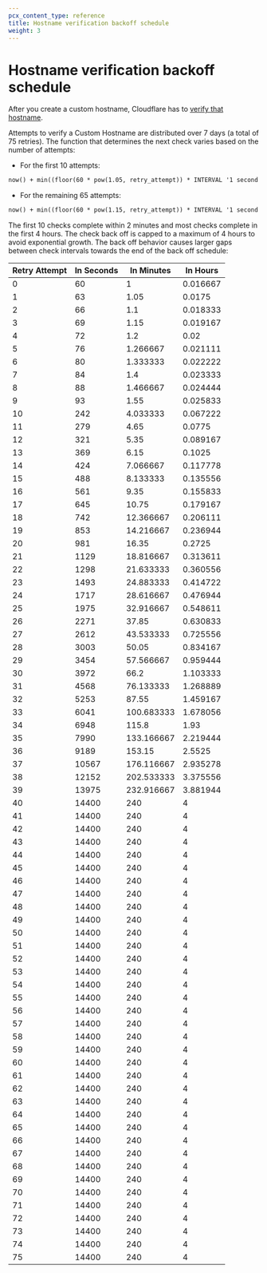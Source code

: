 ```yaml
---
pcx_content_type: reference
title: Hostname verification backoff schedule
weight: 3
---
```


# Hostname verification backoff schedule

After you create a custom hostname, Cloudflare has to [verify that hostname](/cloudflare-for-platforms/cloudflare-for-saas/domain-support/hostname-verification/).

Attempts to verify a Custom Hostname are distributed over 7 days (a total of 75 retries). The function that determines the next check varies based on the number of attempts:

- For the first 10 attempts:

```txt
now() + min((floor(60 * pow(1.05, retry_attempt)) * INTERVAL '1 second'), INTERVAL '4 hours')
```

- For the remaining 65 attempts:

```txt
now() + min((floor(60 * pow(1.15, retry_attempt)) * INTERVAL '1 second'), INTERVAL '4 hours')
```

The first 10 checks complete within 2 minutes and most checks complete in the first 4 hours. The check back off is capped to a maximum of 4 hours to avoid exponential growth. The back off behavior causes larger gaps between check intervals towards the end of the back off schedule:

| Retry Attempt | In Seconds | In Minutes | In Hours |
| ------------- | ---------- | ---------- | -------- |
| 0             | 60         | 1          | 0.016667 |
| 1             | 63         | 1.05       | 0.0175   |
| 2             | 66         | 1.1        | 0.018333 |
| 3             | 69         | 1.15       | 0.019167 |
| 4             | 72         | 1.2        | 0.02     |
| 5             | 76         | 1.266667   | 0.021111 |
| 6             | 80         | 1.333333   | 0.022222 |
| 7             | 84         | 1.4        | 0.023333 |
| 8             | 88         | 1.466667   | 0.024444 |
| 9             | 93         | 1.55       | 0.025833 |
| 10            | 242        | 4.033333   | 0.067222 |
| 11            | 279        | 4.65       | 0.0775   |
| 12            | 321        | 5.35       | 0.089167 |
| 13            | 369        | 6.15       | 0.1025   |
| 14            | 424        | 7.066667   | 0.117778 |
| 15            | 488        | 8.133333   | 0.135556 |
| 16            | 561        | 9.35       | 0.155833 |
| 17            | 645        | 10.75      | 0.179167 |
| 18            | 742        | 12.366667  | 0.206111 |
| 19            | 853        | 14.216667  | 0.236944 |
| 20            | 981        | 16.35      | 0.2725   |
| 21            | 1129       | 18.816667  | 0.313611 |
| 22            | 1298       | 21.633333  | 0.360556 |
| 23            | 1493       | 24.883333  | 0.414722 |
| 24            | 1717       | 28.616667  | 0.476944 |
| 25            | 1975       | 32.916667  | 0.548611 |
| 26            | 2271       | 37.85      | 0.630833 |
| 27            | 2612       | 43.533333  | 0.725556 |
| 28            | 3003       | 50.05      | 0.834167 |
| 29            | 3454       | 57.566667  | 0.959444 |
| 30            | 3972       | 66.2       | 1.103333 |
| 31            | 4568       | 76.133333  | 1.268889 |
| 32            | 5253       | 87.55      | 1.459167 |
| 33            | 6041       | 100.683333 | 1.678056 |
| 34            | 6948       | 115.8      | 1.93     |
| 35            | 7990       | 133.166667 | 2.219444 |
| 36            | 9189       | 153.15     | 2.5525   |
| 37            | 10567      | 176.116667 | 2.935278 |
| 38            | 12152      | 202.533333 | 3.375556 |
| 39            | 13975      | 232.916667 | 3.881944 |
| 40            | 14400      | 240        | 4        |
| 41            | 14400      | 240        | 4        |
| 42            | 14400      | 240        | 4        |
| 43            | 14400      | 240        | 4        |
| 44            | 14400      | 240        | 4        |
| 45            | 14400      | 240        | 4        |
| 46            | 14400      | 240        | 4        |
| 47            | 14400      | 240        | 4        |
| 48            | 14400      | 240        | 4        |
| 49            | 14400      | 240        | 4        |
| 50            | 14400      | 240        | 4        |
| 51            | 14400      | 240        | 4        |
| 52            | 14400      | 240        | 4        |
| 53            | 14400      | 240        | 4        |
| 54            | 14400      | 240        | 4        |
| 55            | 14400      | 240        | 4        |
| 56            | 14400      | 240        | 4        |
| 57            | 14400      | 240        | 4        |
| 58            | 14400      | 240        | 4        |
| 59            | 14400      | 240        | 4        |
| 60            | 14400      | 240        | 4        |
| 61            | 14400      | 240        | 4        |
| 62            | 14400      | 240        | 4        |
| 63            | 14400      | 240        | 4        |
| 64            | 14400      | 240        | 4        |
| 65            | 14400      | 240        | 4        |
| 66            | 14400      | 240        | 4        |
| 67            | 14400      | 240        | 4        |
| 68            | 14400      | 240        | 4        |
| 69            | 14400      | 240        | 4        |
| 70            | 14400      | 240        | 4        |
| 71            | 14400      | 240        | 4        |
| 72            | 14400      | 240        | 4        |
| 73            | 14400      | 240        | 4        |
| 74            | 14400      | 240        | 4        |
| 75            | 14400      | 240        | 4        |
